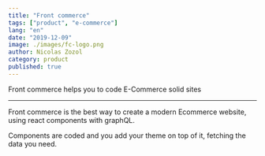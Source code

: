 ```yaml
---
title: "Front commerce"
tags: ["product", "e-commerce"]
lang: "en"
date: "2019-12-09"
image: ./images/fc-logo.png
author: Nicolas Zozol
category: product
published: true
---
```


Front commerce helps you to code E-Commerce solid sites

---

Front commerce is the best way to create a modern Ecommerce website, using react
components with graphQL.

Components are coded and you add your theme on top of it, fetching the data you need.
